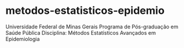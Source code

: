 # metodos-estatisticos-epidemio

Universidade Federal de Minas Gerais
Programa de Pós-graduação em Saúde Pública
Disciplina: Métodos Estatísticos Avançados em Epidemiologia
